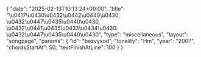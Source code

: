 {
    "date": "2025-02-13T10:13:24+00:00",
    "title": "\u0417\u0430\u0432\u0442\u0440\u0430, \u0432\u0447\u0435\u0440\u0430, \u0432\u0441\u0435\u0433\u0434\u0430: \u0432\u0447\u0435\u0440\u0430",
    "type": "miscellaneous",
    "layout": "songpage",
    "params": {
        "id": "bezvyxod",
        "tonality": "Hm",
        "year": "2007",
        "chordsStartAt": 50,
        "textFinishAtLine": 100
    }
}